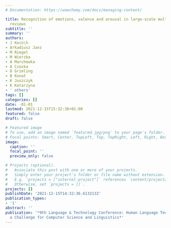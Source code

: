 ```yaml
---
# Documentation: https://wowchemy.com/docs/managing-content/

title: Recognition of emotions, valence and arousal in large-scale multi-domain text
  reviews
subtitle: ''
summary: ''
authors:
- J Koco\ŉ
- Arkadiusz Janz
- M Riegel
- M Wierzba
- A Marchewka
- A Czoska
- D Grimling
- B Konat
- K Juszczyk
- K Katarzyna
- ' others'
tags: []
categories: []
date: -01-01
lastmod: 2021-12-15T15:32:36+01:00
featured: false
draft: false

# Featured image
# To use, add an image named `featured.jpg/png` to your page's folder.
# Focal points: Smart, Center, TopLeft, Top, TopRight, Left, Right, BottomLeft, Bottom, BottomRight.
image:
  caption: ''
  focal_point: ''
  preview_only: false

# Projects (optional).
#   Associate this post with one or more of your projects.
#   Simply enter your project's folder or file name without extension.
#   E.g. `projects = ["internal-project"]` references `content/project/deep-learning/index.md`.
#   Otherwise, set `projects = []`.
projects: []
publishDate: '2021-12-15T14:32:36.613213Z'
publication_types:
- '1'
abstract: ''
publication: '*9th Language & Technology Conference: Human Language Technologies as
  a Challenge for Computer Science and Linguistics*'
---
```

